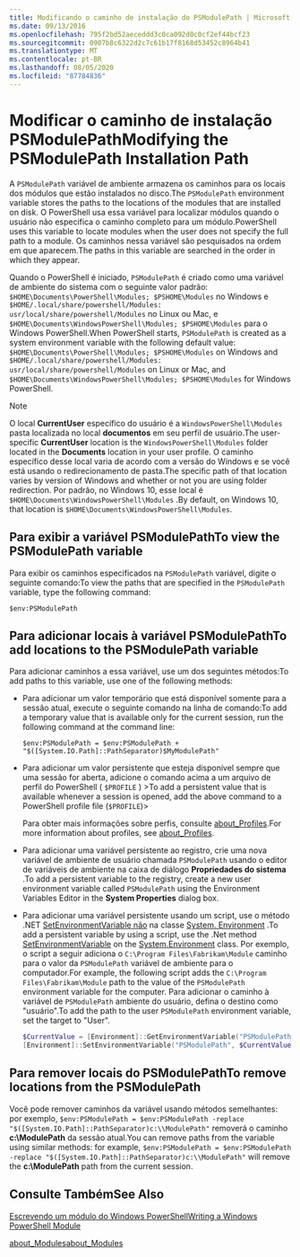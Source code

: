 ```yaml
---
title: Modificando o caminho de instalação do PSModulePath | Microsoft Docs
ms.date: 09/13/2016
ms.openlocfilehash: 795f2bd52aeceddd3c0ca092d0c0cf2ef44bcf23
ms.sourcegitcommit: 0907b8c6322d2c7c61b17f8168d53452c8964b41
ms.translationtype: MT
ms.contentlocale: pt-BR
ms.lasthandoff: 08/05/2020
ms.locfileid: "87784836"
---
```

# <a name="modifying-the-psmodulepath-installation-path"></a><span data-ttu-id="94eab-102">Modificar o caminho de instalação PSModulePath</span><span class="sxs-lookup"><span data-stu-id="94eab-102">Modifying the PSModulePath Installation Path</span></span>

<span data-ttu-id="94eab-103">A `PSModulePath` variável de ambiente armazena os caminhos para os locais dos módulos que estão instalados no disco.</span><span class="sxs-lookup"><span data-stu-id="94eab-103">The `PSModulePath` environment variable stores the paths to the locations of the modules that are installed on disk.</span></span> <span data-ttu-id="94eab-104">O PowerShell usa essa variável para localizar módulos quando o usuário não especifica o caminho completo para um módulo.</span><span class="sxs-lookup"><span data-stu-id="94eab-104">PowerShell uses this variable to locate modules when the user does not specify the full path to a module.</span></span> <span data-ttu-id="94eab-105">Os caminhos nessa variável são pesquisados na ordem em que aparecem.</span><span class="sxs-lookup"><span data-stu-id="94eab-105">The paths in this variable are searched in the order in which they appear.</span></span>

<span data-ttu-id="94eab-106">Quando o PowerShell é iniciado, `PSModulePath` é criado como uma variável de ambiente do sistema com o seguinte valor padrão: `$HOME\Documents\PowerShell\Modules; $PSHOME\Modules` no Windows e `$HOME/.local/share/powershell/Modules: usr/local/share/powershell/Modules` no Linux ou Mac, e `$HOME\Documents\WindowsPowerShell\Modules; $PSHOME\Modules` para o Windows PowerShell.</span><span class="sxs-lookup"><span data-stu-id="94eab-106">When PowerShell starts, `PSModulePath` is created as a system environment variable with the following default value: `$HOME\Documents\PowerShell\Modules; $PSHOME\Modules` on Windows and `$HOME/.local/share/powershell/Modules: usr/local/share/powershell/Modules` on Linux or Mac, and `$HOME\Documents\WindowsPowerShell\Modules; $PSHOME\Modules` for Windows PowerShell.</span></span>

> [!NOTE]
> <span data-ttu-id="94eab-107">O local **CurrentUser** específico do usuário é a `WindowsPowerShell\Modules` pasta localizada no local **documentos** em seu perfil de usuário.</span><span class="sxs-lookup"><span data-stu-id="94eab-107">The user-specific **CurrentUser** location is the `WindowsPowerShell\Modules` folder located in the **Documents** location in your user profile.</span></span> <span data-ttu-id="94eab-108">O caminho específico desse local varia de acordo com a versão do Windows e se você está usando o redirecionamento de pasta.</span><span class="sxs-lookup"><span data-stu-id="94eab-108">The specific path of that location varies by version of Windows and whether or not you are using folder redirection.</span></span> <span data-ttu-id="94eab-109">Por padrão, no Windows 10, esse local é `$HOME\Documents\WindowsPowerShell\Modules` .</span><span class="sxs-lookup"><span data-stu-id="94eab-109">By default, on Windows 10, that location is `$HOME\Documents\WindowsPowerShell\Modules`.</span></span>

## <a name="to-view-the-psmodulepath-variable"></a><span data-ttu-id="94eab-110">Para exibir a variável PSModulePath</span><span class="sxs-lookup"><span data-stu-id="94eab-110">To view the PSModulePath variable</span></span>

<span data-ttu-id="94eab-111">Para exibir os caminhos especificados na `PSModulePath` variável, digite o seguinte comando:</span><span class="sxs-lookup"><span data-stu-id="94eab-111">To view the paths that are specified in the `PSModulePath` variable, type the following command:</span></span>

`$env:PSModulePath`

## <a name="to-add-locations-to-the-psmodulepath-variable"></a><span data-ttu-id="94eab-112">Para adicionar locais à variável PSModulePath</span><span class="sxs-lookup"><span data-stu-id="94eab-112">To add locations to the PSModulePath variable</span></span>

<span data-ttu-id="94eab-113">Para adicionar caminhos a essa variável, use um dos seguintes métodos:</span><span class="sxs-lookup"><span data-stu-id="94eab-113">To add paths to this variable, use one of the following methods:</span></span>

- <span data-ttu-id="94eab-114">Para adicionar um valor temporário que está disponível somente para a sessão atual, execute o seguinte comando na linha de comando:</span><span class="sxs-lookup"><span data-stu-id="94eab-114">To add a temporary value that is available only for the current session, run the following command at the command line:</span></span>

  `$env:PSModulePath = $env:PSModulePath + "$([System.IO.Path]::PathSeparator)$MyModulePath"`

- <span data-ttu-id="94eab-115">Para adicionar um valor persistente que esteja disponível sempre que uma sessão for aberta, adicione o comando acima a um arquivo de perfil do PowerShell ( `$PROFILE` ) ></span><span class="sxs-lookup"><span data-stu-id="94eab-115">To add a persistent value that is available whenever a session is opened, add the above command to a PowerShell profile file (`$PROFILE`)></span></span>

  <span data-ttu-id="94eab-116">Para obter mais informações sobre perfis, consulte [about_Profiles](/powershell/module/microsoft.powershell.core/about/about_profiles).</span><span class="sxs-lookup"><span data-stu-id="94eab-116">For more information about profiles, see [about_Profiles](/powershell/module/microsoft.powershell.core/about/about_profiles).</span></span>

- <span data-ttu-id="94eab-117">Para adicionar uma variável persistente ao registro, crie uma nova variável de ambiente de usuário chamada `PSModulePath` usando o editor de variáveis de ambiente na caixa de diálogo **Propriedades do sistema** .</span><span class="sxs-lookup"><span data-stu-id="94eab-117">To add a persistent variable to the registry, create a new user environment variable called `PSModulePath` using the Environment Variables Editor in the **System Properties** dialog box.</span></span>

- <span data-ttu-id="94eab-118">Para adicionar uma variável persistente usando um script, use o método .NET [SetEnvironmentVariable não](/dotnet/api/system.environment.setenvironmentvariable) na classe [System. Environment](/dotnet/api/system.environment) .</span><span class="sxs-lookup"><span data-stu-id="94eab-118">To add a persistent variable by using a script, use the .Net method [SetEnvironmentVariable](/dotnet/api/system.environment.setenvironmentvariable) on the [System.Environment](/dotnet/api/system.environment) class.</span></span> <span data-ttu-id="94eab-119">Por exemplo, o script a seguir adiciona o `C:\Program Files\Fabrikam\Module` caminho para o valor da `PSModulePath` variável de ambiente para o computador.</span><span class="sxs-lookup"><span data-stu-id="94eab-119">For example, the following script adds the `C:\Program Files\Fabrikam\Module` path to the value of the `PSModulePath` environment variable for the computer.</span></span> <span data-ttu-id="94eab-120">Para adicionar o caminho à variável de `PSModulePath` ambiente do usuário, defina o destino como "usuário".</span><span class="sxs-lookup"><span data-stu-id="94eab-120">To add the path to the user `PSModulePath` environment variable, set the target to "User".</span></span>

  ```powershell
  $CurrentValue = [Environment]::GetEnvironmentVariable("PSModulePath", "Machine")
  [Environment]::SetEnvironmentVariable("PSModulePath", $CurrentValue + [System.IO.Path]::PathSeparator + "C:\Program Files\Fabrikam\Modules", "Machine")

  ```

## <a name="to-remove-locations-from-the-psmodulepath"></a><span data-ttu-id="94eab-121">Para remover locais do PSModulePath</span><span class="sxs-lookup"><span data-stu-id="94eab-121">To remove locations from the PSModulePath</span></span>

<span data-ttu-id="94eab-122">Você pode remover caminhos da variável usando métodos semelhantes: por exemplo, `$env:PSModulePath = $env:PSModulePath -replace "$([System.IO.Path]::PathSeparator)c:\\ModulePath"` removerá o caminho **c:\ModulePath** da sessão atual.</span><span class="sxs-lookup"><span data-stu-id="94eab-122">You can remove paths from the variable using similar methods: for example, `$env:PSModulePath = $env:PSModulePath -replace "$([System.IO.Path]::PathSeparator)c:\\ModulePath"` will remove the **c:\ModulePath** path from the current session.</span></span>

## <a name="see-also"></a><span data-ttu-id="94eab-123">Consulte Também</span><span class="sxs-lookup"><span data-stu-id="94eab-123">See Also</span></span>

[<span data-ttu-id="94eab-124">Escrevendo um módulo do Windows PowerShell</span><span class="sxs-lookup"><span data-stu-id="94eab-124">Writing a Windows PowerShell Module</span></span>](./writing-a-windows-powershell-module.md)

[<span data-ttu-id="94eab-125">about_Modules</span><span class="sxs-lookup"><span data-stu-id="94eab-125">about_Modules</span></span>](/powershell/module/microsoft.powershell.core/about/about_modules)
